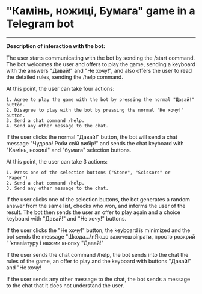 # "Камінь, ножиці, Бумага" game in a Telegram bot
___
__Description of interaction with the bot:__

The user starts communicating with the bot by sending the /start command. The bot welcomes the user and offers to play the game, sending a keyboard with the answers "Давай!" and "Не хочу!", and also offers the user to read the detailed rules, sending the /help command.

At this point, the user can take four actions:
```
1. Agree to play the game with the bot by pressing the normal "Давай!" button.
2. Disagree to play with the bot by pressing the normal "Не хочу!" button.
3. Send a chat command /help.
4. Send any other message to the chat.
```
If the user clicks the normal "Давай!" button, the bot will send a chat message "Чудово! Роби свій вибір!" and sends the chat keyboard with "Камінь, ножиці" and "бумага" selection buttons.

At this point, the user can take 3 actions:
```
1. Press one of the selection buttons ("Stone", "Scissors" or "Paper").
2. Send a chat command /help.
3. Send any other message to the chat.
```
If the user clicks one of the selection buttons, the bot generates a random answer from the same list, checks who won, and informs the user of the result. The bot then sends the user an offer to play again and a choice keyboard with "Давай!" and "Не хочу!" buttons.

If the user clicks the "Не хочу!" button, the keyboard is minimized and the bot sends the message "Шкода...\nЯкщо захочеш зіграти, просто розкрий '
          'клавіатуру і нажми кнопку "Давай!"

If the user sends the chat command /help, the bot sends into the chat the rules of the game, an offer to play and the keyboard with buttons "Давай!" and "Не хочу!

If the user sends any other message to the chat, the bot sends a message to the chat that it does not understand the user.